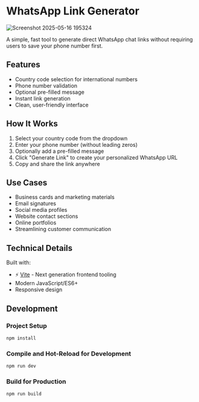 # WhatsApp Link Generator

![Screenshot 2025-05-16 195324](https://github.com/user-attachments/assets/83e0bdc2-e9ed-4193-bdf0-5d305dcb7fb4)


A simple, fast tool to generate direct WhatsApp chat links without requiring users to save your phone number first.

## Features

- Country code selection for international numbers
- Phone number validation
- Optional pre-filled message
- Instant link generation
- Clean, user-friendly interface

## How It Works

1. Select your country code from the dropdown
2. Enter your phone number (without leading zeros)
3. Optionally add a pre-filled message
4. Click "Generate Link" to create your personalized WhatsApp URL
5. Copy and share the link anywhere

## Use Cases

- Business cards and marketing materials
- Email signatures
- Social media profiles
- Website contact sections
- Online portfolios
- Streamlining customer communication

## Technical Details

Built with:
- ⚡ [Vite](https://vitejs.dev/) - Next generation frontend tooling
- Modern JavaScript/ES6+
- Responsive design

## Development

### Project Setup

```sh
npm install
```

### Compile and Hot-Reload for Development

```sh
npm run dev
```

### Build for Production

```sh
npm run build
```
